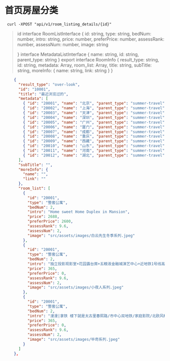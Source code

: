# 首页房屋分类
```shell
 curl -XPOST "api/v1/room_listing_details/{id}"
```
> id
>interface RoomListInterface {
>  id: string,
>  type: string,
>  bedNum: number,
>  intro: string,
>  price: number,
>  preferPrice: number,
>  assessRank: number,
>  assessNum: number,
>  image: string
>
>}
>interface MetadataListInterface {
>  name: string,
>  id: string,
>  parent_type: string
>}
>export interface RoomInfo {
>  result_type: string,
>  id: string,
>  metadata: Array<MetadataListInterface>,
>  room_list: Array<RoomListInterface>,
>  title: string,
>  subTitle: string,
>  moreInfo: {
>    name: string,
>    link: string
  }
}
```json
    {
      "result_type": "over-look",
      "id": "10001",
      "title": "最近浏览过的",
      "metadata": [
        { "id": "20001", "name": "北京", "parent_type": "summer-travel" },
        { "id": "20002", "name": "上海", "parent_type": "summer-travel" },
        { "id": "20003", "name": "天津", "parent_type": "summer-travel" },
        { "id": "20004", "name": "深圳", "parent_type": "summer-travel" },
        { "id": "20005", "name": "广州", "parent_type": "summer-travel" },
        { "id": "20006", "name": "厦门", "parent_type": "summer-travel" },
        { "id": "20007", "name": "成都", "parent_type": "summer-travel" },
        { "id": "20008", "name": "重庆", "parent_type": "summer-travel" },
        { "id": "20009", "name": "西藏", "parent_type": "summer-travel" },
        { "id": "20010", "name": "山东", "parent_type": "summer-travel" },
        { "id": "20011", "name": "河南", "parent_type": "summer-travel" },
        { "id": "20012", "name": "湖北", "parent_type": "summer-travel" },
      ],
      "subTitle": "",
      "moreInfo": {
        "name": "",
        "link": ""
      },
      "room_list": [
        {
          "id": "20001",
          "type": "整套公寓",
          "bedNum": 2,
          "intro": "Home sweet Home Duplex in Mansion",
          "price": 2688,
          "preferPrice": 2600,
          "assessRank": 9.6,
          "assessNum": 2,
          "image": "src/assets/images/白云先生冬季系列.jpeg"
        },
        {
          "id": "20001",
          "type": "整套公寓",
          "bedNum": 2,
          "intro": "独立投影观影室+花园露台房+五粮液金融城演艺中心+近地铁1号线高新站+距太古里站20分钟",
          "price": 365,
          "preferPrice": 0,
          "assessRank": 9.6,
          "assessNum": 2,
          "image": "src/assets/images/小夜人系列.jpeg"
        },
        {
          "id": "20001",
          "type": "整套公寓",
          "bedNum": 2,
          "intro": "漫漫|拿铁 楼下就是太古里春熙路/市中心双地铁/家庭影院/北欧风精致套房",
          "price": 365,
          "preferPrice": 0,
          "assessRank": 9.6,
          "assessNum": 2,
          "image": "src/assets/images/毕奇系列.jpeg"
        }
      ]
    },
```